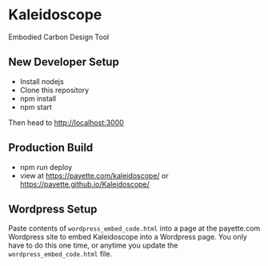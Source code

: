 # Kaleidoscope
Embodied Carbon Design Tool

## New Developer Setup
 * Install nodejs
 * Clone this repository
 * npm install
 * npm start

Then head to <http://localhost:3000>

## Production Build
 * npm run deploy
 * view at <https://payette.com/kaleidoscope/> or <https://payette.github.io/Kaleidoscope/>

## Wordpress Setup
Paste contents of `wordpress_embed_code.html` into a page at the payette.com Wordpress site to embed Kaleidoscope into a Wordpress page. You only have to do this one time, or anytime you update the `wordpress_embed_code.html` file.